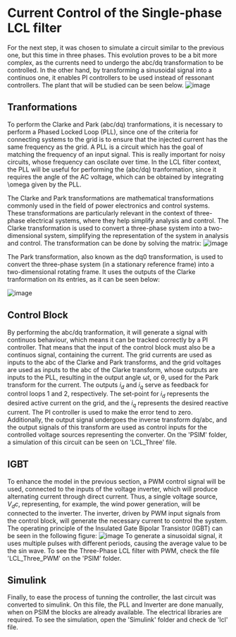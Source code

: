 # Current Control of the Single-phase LCL filter
For the next step, it was chosen to simulate a circuit similar to the previous one, but this time in three phases. This evolution proves to be a bit more complex, as the currents need to undergo the abc/dq transformation to be controlled. In the other hand, by transforming a sinusoidal signal into a continuos one, it enables PI controllers to be used instead of ressonant controllers. The plant that will be studied can be seen below.
![image](https://github.com/gustavoauler/grid-connected-inverters-control/assets/113851430/6b2a1ace-39e9-44a6-af25-f213124b5c4f)
## Tranformations
To perform the Clarke and Park (abc/dq) tranformations, it is necessary to perform a Phased Locked Loop (PLL), since one of the criteria for connecting systems to the grid is to ensure that the injected current has the same frequency as the grid. A PLL is a circuit which has the goal of matching the frequency of an input signal. This is really important for noisy circuits, whose frequency can oscilate over time. In the LCL filter context, the PLL will be useful for performing the (abc/dq) tranformation, since it requires the angle of the AC voltage, which can be obtained by integrating \omega given by the PLL.

The Clarke and Park transformations are mathematical transformations commonly used in the field of power electronics and control systems. These transformations are particularly relevant in the context of three-phase electrical systems, where they help simplify analysis and control. The Clarke transformation is used to convert a three-phase system into a two-dimensional system, simplifying the representation of the system in analysis and control. The transformation can be done by solving the matrix:
![image](https://github.com/gustavoauler/grid-connected-inverters-control/assets/113851430/c181619b-26c0-4f77-acd4-1e94a8080fa2)

The Park transformation, also known as the dq0 transformation, is used to convert the three-phase system (in a stationary reference frame) into a two-dimensional rotating frame. It uses the outputs of the Clarke tranformation on its entries, as it can be seen below:

![image](https://github.com/gustavoauler/grid-connected-inverters-control/assets/113851430/0d94fefe-91ec-492b-9a53-9afbb6fad82b)
## Control Block
By performing the abc/dq tranformation, it will generate a signal with continuos behaviour, which means it can be tracked correctly by a PI controller. That means that the input of the control block must also be a continuos signal, containing the current. The grid currents are used as inputs to the abc of the Clarke and Park transforms, and the grid voltages are used as inputs to the abc of the Clarke transform, whose outputs are inputs to the PLL, resulting in the output angle ωt, or θ, used for the Park transform for the current.
The outputs $i_d$ and $i_q$ serve as feedback for control loops 1 and 2, respectively. The set-point for $i_d$ represents the desired active current on the grid, and the $i_q$ represents the desired reactive current. The PI controller is used to make the error tend to zero. Additionally, the output signal undergoes the inverse transform dq/abc, and the output signals of this transform are used as control inputs for the controlled voltage sources representing the converter. 
On the 'PSIM' folder, a simulation of this circuit can be seen on 'LCL_Three' file.

## IGBT
To enhance the model in the previous section, a PWM control signal will be used, connected to the inputs of the voltage inverter, which will produce alternating current through direct current. Thus, a single voltage source, $V_dc$, representing, for example, the wind power generation, will be connected to the inverter. The inverter, driven by PWM input signals from the control block, will generate the necessary current to control the system. The operating principle of the Insulated Gate Bipolar Transistor (IGBT) can be seen in the following figure:
![image](https://github.com/gustavoauler/grid-connected-inverters-control/assets/113851430/eb535105-89a2-4365-ac96-7f3b0e2ca12f)
To generate a sinusoidal signal, it uses multiple pulses with different periods, causing the average value to be the sin wave. To see the Three-Phase LCL filter with PWM, check the file 'LCL_Three_PWM' on the 'PSIM' folder.

## Simulink
Finally, to ease the process of tunning the controller, the last circuit was converted to simulink. On this file, the PLL and Inverter are done manually, when on PSIM the blocks are already available. The electrical libraries are required.
To see the simulation, open the 'Simulink' folder and check de 'lcl' file.

